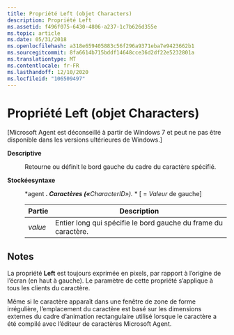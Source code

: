 ```yaml
---
title: Propriété Left (objet Characters)
description: Propriété Left
ms.assetid: f496f075-6430-4806-a237-1c7b626d355e
ms.topic: article
ms.date: 05/31/2018
ms.openlocfilehash: a318e659405883c56f296a9371eba7e9423662b1
ms.sourcegitcommit: 8fa6614b715bddf14648cce36d2df22e5232801a
ms.translationtype: MT
ms.contentlocale: fr-FR
ms.lasthandoff: 12/10/2020
ms.locfileid: "106509497"
---
```

# <a name="left-property-characters-object"></a>Propriété Left (objet Characters)

\[Microsoft Agent est déconseillé à partir de Windows 7 et peut ne pas être disponible dans les versions ultérieures de Windows.\]

<dl> <dt>

<span id="Description"></span><span id="description"></span><span id="DESCRIPTION"></span>**Descriptive**
</dt> <dd>

Retourne ou définit le bord gauche du cadre du caractère spécifié.

</dd> <dt>

<span id="Syntax"></span><span id="syntax"></span><span id="SYNTAX"></span>**Stockéesyntaxe**
</dt> <dd>

*agent ***. Caractères («**_CharacterID_*_»)._ *  \[  =  *Valeur* de gauche\]



| Partie    | Description                                                           |
|---------|-----------------------------------------------------------------------|
| *value* | Entier long qui spécifie le bord gauche du frame du caractère. |



 

</dd> </dl>

## <a name="remarks"></a>Notes

La propriété **Left** est toujours exprimée en pixels, par rapport à l’origine de l’écran (en haut à gauche). Le paramètre de cette propriété s’applique à tous les clients du caractère.

Même si le caractère apparaît dans une fenêtre de zone de forme irrégulière, l’emplacement du caractère est basé sur les dimensions externes du cadre d’animation rectangulaire utilisé lorsque le caractère a été compilé avec l’éditeur de caractères Microsoft Agent.

 

 




